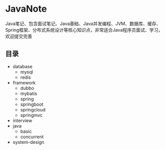 # JavaNote
Java笔记、包含面试笔记、Java基础、Java并发编程、JVM、数据库、缓存、Spring框架、分布式系统设计等核心知识点，非常适合Java程序员面试、学习，欢迎提交完善

## 目录
- database
    - mysql
    - redis
- framework
    - dubbo
    - mybatis
    - spring
    - springboot
    - springcloud
    - springmvc
- interview
- java
    - basic
    - concurrent
- system-design


